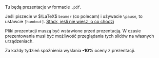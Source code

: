 Tu będą prezentacje w formacie `.pdf`.

Jeśli piszecie w $\LaTeX$ `beamer` (co polecam) i używacie `\pause`, to ustawcie `[handout]`. [Stack, jeśli nie wiesz, o co chodzi](https://tex.stackexchange.com/questions/1423/is-there-a-nice-way-to-compile-a-beamer-presentation-without-the-pauses)

Pliki prezentacji muszą być wstawione przed prezentacją. W czasie prezentowania musi być możliwość przeglądania tych slidów na własnych urządzeniach.

Za każdy tydzień spóźnienia wysłania **-10%** oceny z prezentacji.
